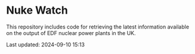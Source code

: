 # Nuke Watch

This repository includes code for retrieving the latest information available on the output of EDF nuclear power plants in the UK.

Last updated: 2024-09-10 15:13